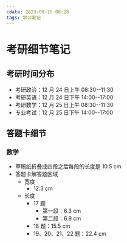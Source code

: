 ```yaml
---
cdate: 2023-08-15 08:28
tags: 学习笔记 
---
```


# 考研细节笔记

## 考研时间分布

- 考研政治：12 月 24 日上午 08:30--11:30
- 考研英语：12 月 24 日下午 14:00--17:00
- 考研数学：12 月 25 日上午 08:30--11:30
- 专业考试：12 月 25 日下午 14:00--17:00

## 答题卡细节

### 数学

- 草稿纸折叠成四段之后每段的长度是 10.5 cm
- 答题卡解答题区域
	- 宽度
		- 12.3 cm
	- 长度
		- 17 题
			- 第一段：6.3 cm
			- 第二段：6.9 cm
		- 18 题：15.5 cm
		- 19、20、21、22 题：22.4 cm